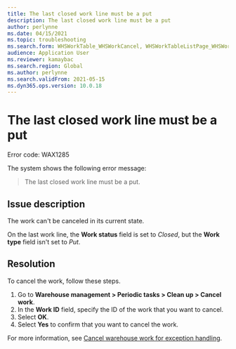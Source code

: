 ```yaml
---
title: The last closed work line must be a put
description: The last closed work line must be a put
author: perlynne
ms.date: 04/15/2021
ms.topic: troubleshooting
ms.search.form: WHSWorkTable_WHSWorkCancel, WHSWorkTableListPage_WHSWorkCancel
audience: Application User
ms.reviewer: kamaybac
ms.search.region: Global
ms.author: perlynne
ms.search.validFrom: 2021-05-15
ms.dyn365.ops.version: 10.0.18
---
```


# The last closed work line must be a put

Error code: WAX1285

The system shows the following error message:

> The last closed work line must be a put.

## Issue description

The work can't be canceled in its current state.

On the last work line, the **Work status** field is set to *Closed*, but the **Work type** field isn't set to *Put*.

## Resolution

To cancel the work, follow these steps.

1. Go to **Warehouse management \> Periodic tasks \> Clean up \> Cancel work**.
1. In the **Work ID** field, specify the ID of the work that you want to cancel.
1. Select **OK**.
1. Select **Yes** to confirm that you want to cancel the work.

For more information, see [Cancel warehouse work for exception handling](../../warehousing/cancel-warehouse-work.md).
